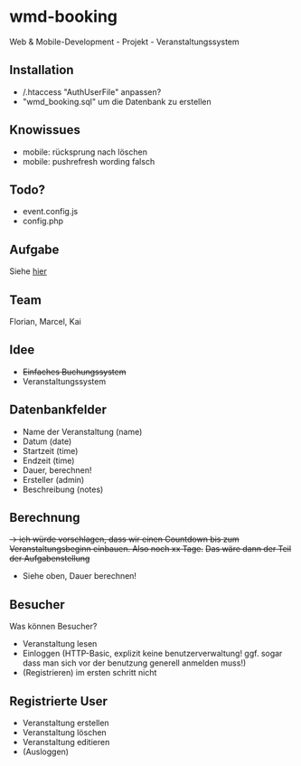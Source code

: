 # wmd-booking

Web &amp; Mobile-Development - Projekt - Veranstaltungssystem

## Installation

- /.htaccess "AuthUserFile" anpassen?
- "wmd_booking.sql" um die Datenbank zu erstellen

## Knowissues

- mobile: rücksprung nach löschen
- mobile: pushrefresh wording falsch

## Todo?

- event.config.js
- config.php

## Aufgabe

Siehe [hier](ress/Projektarbeit%20-%20Aufgabenstellung%20WS%202013.pdf)

## Team

Florian, Marcel, Kai

## Idee

- <del>Einfaches Buchungssystem</del>
- Veranstaltungssystem

## Datenbankfelder

- Name der Veranstaltung (name)
- Datum (date)
- Startzeit (time)
- Endzeit (time)
- Dauer, berechnen!
- Ersteller (admin)
- Beschreibung (notes)

## Berechnung

<del>-> ich würde vorschlagen, dass wir einen Countdown bis zum Veranstaltungsbeginn einbauen. Also noch xx Tage.</del>
<del>Das wäre dann der Teil der Aufgabenstellung</del>

- Siehe oben, Dauer berechnen!

## Besucher 

Was können Besucher?

- Veranstaltung lesen
- Einloggen (HTTP-Basic, explizit keine benutzerverwaltung! ggf. sogar dass man sich vor der benutzung generell anmelden muss!)
- (Registrieren) im ersten schritt nicht
  

## Registrierte User

- Veranstaltung erstellen
- Veranstaltung löschen
- Veranstaltung editieren
- (Ausloggen)